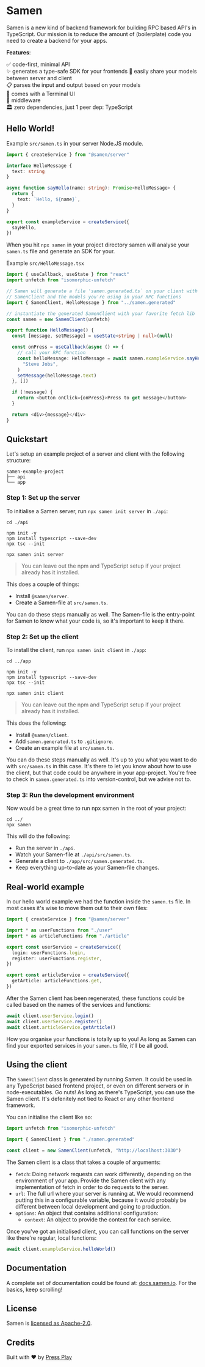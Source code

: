 # Samen

Samen is a new kind of backend framework for building RPC based API's in TypeScript. Our mission is to reduce the amount of (boilerplate) code you need to create a backend for your apps.

**Features**:

✅ code-first, minimal API  
✨ generates a type-safe SDK for your frontends
🚀 easily share your models between server and client  
📋 parses the input and output based on your models  
🔋 comes with a Terminal UI  
🖖 middleware  
🏛️ zero dependencies, just 1 peer dep: TypeScript

## Hello World!

Example `src/samen.ts` in your server Node.JS module.

```ts
import { createService } from "@samen/server"

interface HelloMessage {
  text: string
}

async function sayHello(name: string): Promise<HelloMessage> {
  return {
    text: `Hello, ${name}`,
  }
}

export const exampleService = createService({
  sayHello,
})
```

When you hit `npx samen` in your project directory samen will analyse your `samen.ts` file and generate an SDK for your.

Example `src/HelloMessage.tsx`

```ts
import { useCallback, useState } from "react"
import unfetch from "isomorphic-unfetch"

// Samen will generate a file 'samen.generated.ts` on your client with a
// SamenClient and the models you're using in your RPC functions
import { SamenClient, HelloMessage } from "../samen.generated"

// instantiate the generated SamenClient with your favorite fetch lib
const samen = new SamenClient(unfetch)

export function HelloMessage() {
  const [message, setMessage] = useState<string | null>(null)

  const onPress = useCallback(async () => {
    // call your RPC function
    const helloMessage: HelloMessage = await samen.exampleService.sayHello(
      "Steve Jobs",
    )
    setMessage(helloMessage.text)
  }, [])

  if (!message) {
    return <button onClick={onPress}>Press to get message</button>
  }

  return <div>{message}</div>
}
```

## Quickstart

Let's setup an example project of a server and client with the following structure:

```
samen-example-project
├── api
└── app
```

### Step 1: Set up the server

To initialise a Samen server, run `npx samen init server` in `./api`:

```
cd ./api

npm init -y
npm install typescript --save-dev
npx tsc --init

npx samen init server
```

> You can leave out the npm and TypeScript setup if your project already has it installed.

This does a couple of things:

- Install `@samen/server`.
- Create a Samen-file at `src/samen.ts`.

You can do these steps manually as well. The Samen-file is the entry-point for Samen to know what your code is, so it's important to keep it there.

### Step 2: Set up the client

To install the client, run `npx samen init client` in `./app`:

```
cd ../app

npm init -y
npm install typescript --save-dev
npx tsc --init

npx samen init client
```

> You can leave out the npm and TypeScript setup if your project already has it installed.

This does the following:

- Install `@samen/client`.
- Add `samen.generated.ts` to `.gitignore`.
- Create an example file at `src/samen.ts`.

You can do these steps manually as well. It's up to you what you want to do with `src/samen.ts` in this case. It's there to let you know about how to use the client, but that code could be anywhere in your app-project. You're free to check in `samen.generated.ts` into version-control, but we advise not to.

### Step 3: Run the development environment

Now would be a great time to run npx samen in the root of your project:

```
cd ../
npx samen
```

This will do the following:

- Run the server in `./api`.
- Watch your Samen-file at `./api/src/samen.ts`.
- Generate a client to `./app/src/samen.generated.ts`.
- Keep everything up-to-date as your Samen-file changes.

## Real-world example

In our hello world example we had the function inside the `samen.ts` file. In most cases it's wise to move them out to their own files:

```ts
import { createService } from "@samen/server"

import * as userFunctions from "./user"
import * as articleFunctions from "./article"

export const userService = createService({
  login: userFunctions.login,
  register: userFunctions.register,
})

export const articleService = createService({
  getArticle: articleFunctions.get,
})
```

After the Samen client has been regenerated, these functions could be called based on the names of the services and functions:

```ts
await client.userService.login()
await client.userService.register()
await client.articleService.getArticle()
```

How you organise your functions is totally up to you! As long as Samen can find your exported services in your `samen.ts` file, it'll be all good.

## Using the client

The `SamenClient` class is generated by running Samen. It could be used in any TypeScript based frontend project, or even on different servers or in node-executables. Go nuts! As long as there's TypeScript, you can use the Samen client. It's defenitely not tied to React or any other frontend framework.

You can initialise the client like so:

```ts
import unfetch from "isomorphic-unfetch"

import { SamenClient } from "./samen.generated"

const client = new SamenClient(unfetch, "http://localhost:3030")
```

The Samen client is a class that takes a couple of arguments:

- `fetch`: Doing network requests can work differently, depending on the environment of your app. Provide the Samen client with any implementation of fetch in order to do requests to the server.
- `url`: The full url where your server is running at. We would recommend putting this in a configurable variable, because it would probably be different between local development and going to production.
- `options`: An object that contains additional configuration:
  - `context`: An object to provide the context for each service.

Once you've got an initialised client, you can call functions on the server like there're regular, local functions:

```ts
await client.exampleService.helloWorld()
```

## Documentation

A complete set of documentation could be found at: [docs.samen.io](https://docs.samen.io/). For the basics, keep scrolling!

## License

Samen is [licensed as Apache-2.0](https://www.apache.org/licenses/LICENSE-2.0).

## Credits

Built with ♥️ by [Press Play](https://pressplay.dev)
